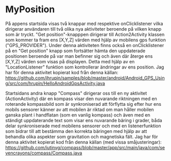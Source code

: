 # MyPosition
På appens startsida visas två knappar med respektive onClicklistener vilka dirigerar användaren till två olika nya aktiviteter beroende på vilken knapp som är tryckt. "Get position"-knapppen dirigerar till Action2Activity klassen som kommer ta fram ens [X,Y,Z] värden med hjälp av mobilens gps funktion ("GPS_PROVIDER"). Under denna aktiviteten finns också en onClicklistener på en "Get position" knapp som fortsätter hämta den uppdaterade positionen beroende på var man befinner sig och även där återge ens [X,Y,Z] värden som visas på displayen. Detta med hjälp av en "LocationListener" funktion som kontrollerar ändringar av ens position. Jag har för denna aktivitet kopierat kod från denna källan:
https://github.com/ihrupin/samples/blob/master/android/Android_GPS_Using/src/com/hrupin/HelloAndroidGpsActivity.java

Startsidans andra knapp "Compass" dirigerar oss till en ny aktivitet (ActionActivity) där en kompass visar den nuvarande riktningen med en roterande kompassbild som är synkroniserad att förflytta sig efter hur ens mobils sensorer känner av att mobilen är riktad om man håller mobilen ganska plant i handflatan (som en vanlig kompass) och även med en ständigt uppdaterande text som visar ens nuvarande bäring i grader, båda delar synkroniserade med mobilens sensorer och med en listenerfunktion som bidrar till att bestämma den korrekta bäringen med hjälp av att behandla olika aspekter som gravitation och magnetiska fält. Jag har för denna aktivitet kopierat kod från denna källan (med vissa småjusteringar):
https://github.com/iutinvg/compass/blob/master/app/src/main/java/com/sevencrayons/compass/Compass.java
